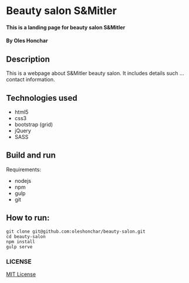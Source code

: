 # Beauty salon S&Mitler
#### This is a landing page for beauty salon S&Mitler
#### By Oles Honchar
## Description
This is a webpage about S&Mitler beauty salon. It includes details such ... contact information.
## Technologies used
* html5
* css3
* bootstrap (grid)
* jQuery
* SASS

## Build and run
Requirements:
* nodejs
* npm
* gulp
* git

## How to run:

    git clone git@github.com:oleshonchar/beauty-salon.git
    cd beauty-salon
    npm install
    gulp serve
  
### LICENSE
[MIT License](license)
